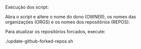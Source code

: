 Execução dos script:

Abra o script e altere o nome do dono (OWNER), os nomes das organizações (ORGS) e os nomes dos repositórios (REPOS).

Para atualizar os repositórios forcados, execute:

./update-github-forked-repos.sh
